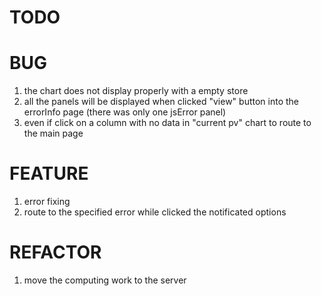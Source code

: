 # TODO

# BUG

1. the chart does not display properly with a empty store
2. all the panels will be displayed when clicked "view" button into the errorInfo page (there was only one jsError panel)
3. even if click on a column with no data in "current pv" chart to route to the main page

# FEATURE

1. error fixing
2. route to the specified error while clicked the notificated options

# REFACTOR

1. move the computing work to the server
